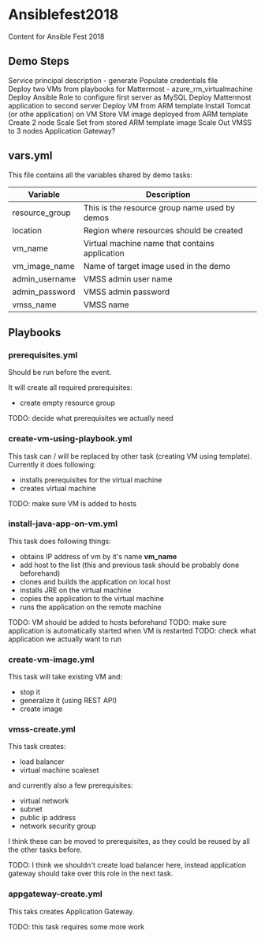 # Ansiblefest2018
Content for Ansible Fest 2018

## Demo Steps

Service principal description - generate
Populate credentials file       
Deploy two VMs from playbooks for Mattermost - azure_rm_virtualmachine          Deploy Ansible Role to configure first server as MySQL
Deploy Mattermost application to second server
Deploy VM from ARM template
Install Tomcat (or othe application) on VM
Store VM image deployed from ARM template
Create 2 node Scale Set from stored ARM template image
Scale Out VMSS to 3 nodes
Application Gateway?

## vars.yml

This file contains all the variables shared by demo tasks:

|Variable      |Description                                    |
|--------------|-----------------------------------------------|
|resource_group|This is the resource group name used by demos  |
|location      |Region where resources should be created       |
|vm_name       |Virtual machine name that contains application |
|vm_image_name |Name of target image used in the demo          |
|admin_username|VMSS admin user name                           |
|admin_password|VMSS admin password                            |
|vmss_name     |VMSS name                                      |


## Playbooks

### prerequisites.yml

Should be run before the event.

It will create all required prerequisites:
- create empty resource group

TODO: decide what prerequisites we actually need

### create-vm-using-playbook.yml

This task can / will be replaced by other task (creating VM using template).
Currently it does following:
- installs prerequisites for the virtual machine
- creates virtual machine

TODO: make sure VM is added to hosts

### install-java-app-on-vm.yml

This task does following things:
- obtains IP address of vm by it's name **vm_name**
- add host to the list (this and previous task should be probably done beforehand)
- clones and builds the application on local host
- installs JRE on the virtual machine
- copies the application to the virtual machine
- runs the application on the remote machine

TODO: VM should be added to hosts beforehand
TODO: make sure application is automatically started when VM is restarted
TODO: check what application we actually want to run

### create-vm-image.yml

This task will take existing VM and:
- stop it
- generalize it (using REST API)
- create image

### vmss-create.yml

This task creates:
- load balancer
- virtual machine scaleset

and currently also a few prerequisites:
- virtual network
- subnet
- public ip address
- network security group

I think these can be moved to prerequisites, as they could be reused by all the other tasks before.

TODO: I think we shouldn't create load balancer here, instead application gateway should take over this role in the next task.

### appgateway-create.yml

This taks creates Application Gateway.

TODO: this task requires some more work